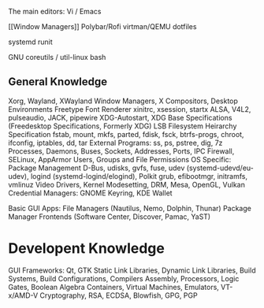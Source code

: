 The main editors: Vi / Emacs

[[Window Managers]]
Polybar/Rofi
virtman/QEMU
dotfiles

systemd
runit

GNU coreutils / util-linux
bash

## General Knowledge
Xorg, Wayland, XWayland
Window Managers, X Compositors, Desktop Environments
Freetype Font Renderer
xinitrc, xsession, startx
ALSA, V4L2, pulseaudio, JACK, pipewire
XDG-Autostart, XDG Base Specifications (Freedesktop Specifications, Formerly XDG)
LSB Filesystem Heirarchy Specification
fstab, mount, mkfs, parted, fdisk, fsck, btrfs-progs, chroot, ifconfig, iptables, dd, tar
External Programs: ss, ps, pstree, dig, 7z
Processes, Daemons, Buses, Sockets, Addresses, Ports, IPC
Firewall, SELinux, AppArmor
Users, Groups and File Permissions
OS Specific: Package Management
D-Bus, udisks, gvfs, fuse, udev (systemd-udevd/eu-udev), logind (systemd-logind/elogind), Polkit
grub, efibootmgr, initramfs, vmlinuz
Video Drivers, Kernel Modesetting, DRM, Mesa, OpenGL, Vulkan
Credential Managers: GNOME Keyring, KDE Wallet

Basic GUI Apps:
File Managers (Nautilus, Nemo, Dolphin, Thunar)
Package Manager Frontends (Software Center, Discover, Pamac, YaST)

# Developent Knowledge
GUI Frameworks: Qt, GTK
Static Link Libraries, Dynamic Link Libraries, Build Systems, Build Configurations, Compilers
Assembly, Processors, Logic Gates, Boolean Algebra
Containers, Virtual Machines, Emulators, VT-x/AMD-V
Cryptography, RSA, ECDSA, Blowfish, GPG, PGP